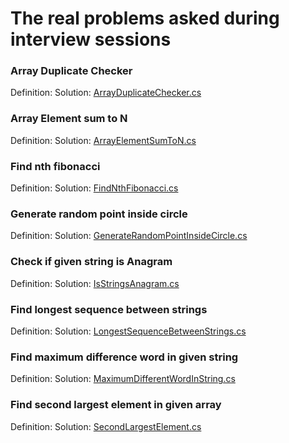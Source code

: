 ﻿# The real problems asked during interview sessions

### **Array Duplicate Checker**  
Definition: 
Solution: [ArrayDuplicateChecker.cs](ArrayDuplicateChecker.cs)

### **Array Element sum to N**  
Definition: 
Solution: [ArrayElementSumToN.cs](ArrayElementSumToN.cs)

### **Find nth fibonacci**  
Definition: 
Solution: [FindNthFibonacci.cs](FindNthFibonacci.cs)

### **Generate random point inside circle**  
Definition: 
Solution: [GenerateRandomPointInsideCircle.cs](GenerateRandomPointInsideCircle.cs)

### **Check if given string is Anagram**  
Definition: 
Solution: [IsStringsAnagram.cs](IsStringsAnagram.cs)

### **Find longest sequence between strings**  
Definition: 
Solution: [LongestSequenceBetweenStrings.cs](LongestSequenceBetweenStrings.cs)

### **Find maximum difference word in given string**  
Definition: 
Solution: [MaximumDifferentWordInString.cs](MaximumDifferentWordInString.cs)

### **Find second largest element in given array**  
Definition: 
Solution: [SecondLargestElement.cs](SecondLargestElement.cs)